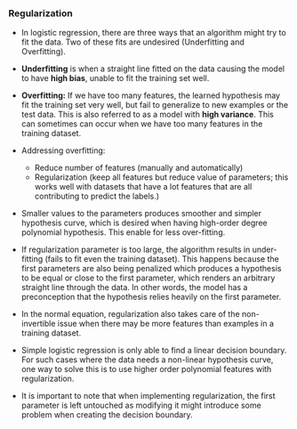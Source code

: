 ### Regularization

* In logistic regression, there are three ways that an algorithm might try to fit the data. Two of these fits are undesired (Underfitting and Overfitting). 

* **Underfitting** is when a straight line fitted on the data causing the model to have **high bias**, unable to fit the training set well. 

* **Overfitting:** If we have too many features, the learned hypothesis may fit the training set very well, but fail to generalize to new examples or the test data. This is also referred to as a model with **high variance**. This can sometimes can occur when we have too many features in the training dataset.

* Addressing overfitting:
  - Reduce number of features (manually and automatically)
  - Regularization (keep all features but reduce value of parameters; this works well with datasets that have a lot features that are all contributing to predict the labels.)

* Smaller values to the parameters produces smoother and simpler hypothesis curve, which is desired when having high-order degree polynomial hypothesis. This enable for less over-fitting. 

* If regularization parameter is too large, the algorithm results in under-fitting (fails to fit even the training dataset). This happens because the first parameters are also being penalized which produces a hypothesis to be equal or close to the first parameter, which renders an arbitrary straight line through the data. In other words, the model has a preconception that the hypothesis relies heavily on the first parameter. 

* In the normal equation, regularization also takes care of the non-invertible issue when there may be more features than examples in a training dataset.

* Simple logistic regression is only able to find a linear decision boundary. For such cases where the data needs a non-linear hypothesis curve, one way to solve this is to use higher order polynomial features with regularization. 

* It is important to note that when implementing regularization, the first parameter is left untouched as modifying it might introduce some problem when creating the decision boundary.